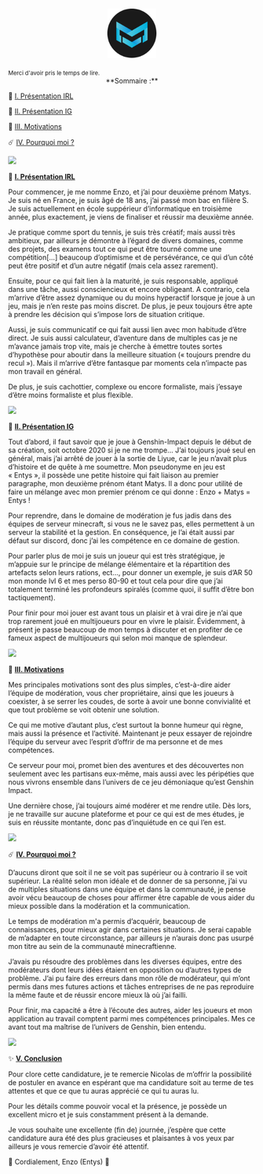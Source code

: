 <p align="center"><img src="logo-small.png" alt="Entys_D" width="100" height="100"></p>
<sub>Merci d'avoir pris le temps de lire.</sub>
<br>

<div align="center">**Sommaire :**</div>

:high_brightness: <a href="/README.md">I. Présentation IRL</a>

:crescent_moon: <a href="/README.md">II. Présentation IG</a>

:dizzy: <a href="/README.md">III. Motivations</a>

:comet: <a href="/README.md">IV. Pourquoi moi ?</a>

![](Aspose.Words.d0a00228-fe70-4d61-888c-be2e0122eebd.001.png)


:high_brightness: <a href="/README.md">**I. Présentation IRL**</a>

Pour commencer, je me nomme Enzo, et j’ai pour deuxième prénom Matys. Je suis né en France, je suis âgé de 18 ans, j’ai passé mon bac en filière S. Je suis actuellement en école suppérieur d’informatique en troisième année, plus exactement, je viens de finaliser et réussir ma deuxième année.

Je pratique comme sport du tennis, je suis très créatif; mais aussi très ambitieux, par ailleurs je démontre à l’égard de divers domaines, comme des projets, des examens tout ce qui peut être tourné comme une compétition[…] beaucoup d’optimisme et de persévérance, ce qui d’un côté peut être positif et d’un autre négatif (mais cela assez rarement).

Ensuite, pour ce qui fait lien à la maturité, je suis responsable, appliqué dans une tâche, aussi consciencieux et encore obligeant. A contrario, cela m’arrive d’être assez dynamique ou du moins hyperactif lorsque je joue à un jeu, mais je n’en reste pas moins discret. De plus, je peux toujours être apte à prendre les décision qui s’impose lors de situation critique.

Aussi, je suis communicatif ce qui fait aussi lien avec mon habitude d’être direct. Je suis aussi calculateur, d’aventure dans de multiples cas je ne m’avance jamais trop vite, mais je cherche à émettre toutes sortes d’hypothèse pour aboutir dans la meilleure situation (« toujours prendre du recul »). Mais il m’arrive d’être fantasque par moments cela n’impacte pas mon travail en général.

De plus, je suis cachottier, complexe ou encore formaliste, mais j’essaye d’être moins formaliste et plus flexible.

![](Aspose.Words.d0a00228-fe70-4d61-888c-be2e0122eebd.001.png)


:crescent_moon: <a href="/README.md">**II. Présentation IG**</a>

Tout d’abord, il faut savoir que je joue à Genshin-Impact depuis le début de sa création, soit octobre 2020 si je ne me trompe... J’ai toujours joué seul en général, mais j’ai arrêté de jouer à la sortie de Liyue, car le jeu n’avait plus d’histoire et de quête à me soumettre. Mon pseudonyme en jeu est « Entys », il possède une petite histoire qui fait liaison au premier paragraphe, mon deuxième prénom étant Matys. Il a donc pour utilité de faire un mélange avec mon premier prénom ce qui donne : Enzo + Matys = Entys !

Pour reprendre, dans le domaine de modération je fus jadis dans des équipes de serveur minecraft, si vous ne le savez pas, elles permettent à un serveur la stabilité et la gestion. En conséquence, je l’ai était aussi par défaut sur discord, donc j’ai les compétence en ce domaine de gestion.

Pour parler plus de moi je suis un joueur qui est très stratégique, je m’appuie sur le principe de mélange élémentaire et la répartition des artefacts selon leurs rations, ect…, pour donner un exemple, je suis d’AR 50 mon monde lvl 6 et mes perso 80-90 et tout cela pour dire que j’ai totalement terminé les profondeurs spiralés (comme quoi, il suffit d’être bon tactiquement).

Pour finir pour moi jouer est avant tous un plaisir et à vrai dire je n’ai que trop rarement joué en multijoueurs pour en vivre le plaisir. Évidemment, à présent je passe beaucoup de mon temps à discuter et en profiter de ce fameux aspect de multijoueurs qui selon moi manque de splendeur.

![](Aspose.Words.d0a00228-fe70-4d61-888c-be2e0122eebd.001.png)


:dizzy: <a href="/README.md">**III. Motivations**</a>


Mes principales motivations sont des plus simples, c’est-à-dire aider l’équipe de modération, vous cher propriétaire, ainsi que les joueurs à coexister, à se serrer les coudes, de sorte à avoir une bonne convivialité et que tout problème se voit obtenir une solution.

Ce qui me motive d’autant plus, c’est surtout la bonne humeur qui règne, mais aussi la présence et l’activité. Maintenant je peux essayer de rejoindre l’équipe du serveur avec l’esprit d’offrir de ma personne et de mes compétences.

Ce serveur pour moi, promet bien des aventures et des découvertes non seulement avec les partisans eux-même, mais aussi avec les péripéties que nous vivrons ensemble dans l’univers de ce jeu démoniaque qu’est Genshin Impact.

Une dernière chose, j’ai toujours aimé modérer et me rendre utile. Dès lors, je ne travaille sur aucune plateforme et pour ce qui est de mes études, je suis en réussite montante, donc pas d’inquiétude en ce qui l’en est.

![](Aspose.Words.d0a00228-fe70-4d61-888c-be2e0122eebd.001.png)


:comet: <a href="/README.md">**IV. Pourquoi moi ?**</a>

D’aucuns diront que soit il ne se voit pas supérieur ou à contrario il se voit supérieur. La réalité selon mon idéale et de donner de sa personne, j’ai vu de multiples situations dans une équipe et dans la communauté, je pense avoir vécu beaucoup de choses pour affirmer être capable de vous aider du mieux possible dans la modération et la communication.

Le temps de modération m'a permis d’acquérir, beaucoup de connaissances, pour mieux agir dans certaines situations. Je serai capable de m’adapter en toute circonstance, par ailleurs je n’aurais donc pas usurpé mon titre au sein de la communauté minecraftienne.

J’avais pu résoudre des problèmes dans les diverses équipes, entre des modérateurs dont leurs idées étaient en opposition ou d’autres types de problème. J’ai pu faire des erreurs dans mon rôle de modérateur, qui m’ont permis dans mes futures actions et tâches entreprises de ne pas reproduire la même faute et de réussir encore mieux là où j’ai failli.

Pour finir, ma capacité a être à l’écoute des autres, aider les joueurs et mon application au travail comptent parmi mes compétences principales. Mes ce avant tout ma maîtrise de l’univers de Genshin, bien entendu.

![](Aspose.Words.d0a00228-fe70-4d61-888c-be2e0122eebd.001.png)


✨ <a href="/README.md">**V. Conclusion**</a>

Pour clore cette candidature, je te remercie Nicolas de m’offrir la possibilité de postuler en avance en espérant que ma candidature soit au terme de tes attentes et que ce que tu auras apprécié ce qui tu auras lu.

Pour les détails comme pouvoir vocal et la présence, je possède un excellent micro et je suis constamment présent à la demande.

Je vous souhaite une excellente (fin de) journée, j’espère que cette candidature aura été des plus gracieuses et plaisantes à vos yeux par ailleurs je vous remercie d’avoir été attentif.


💨 Cordialement, Enzo (Entys) 💨

